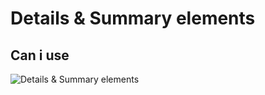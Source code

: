 # Details & Summary elements

## Can i use
![Details & Summary elements](https://github.com/rvdpas/browser-technologies/tree/master/feature-detection/details-tag/details.png)
